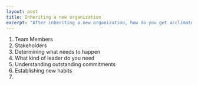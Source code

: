 ```yaml
---
layout: post
title: Inheriting a new organization
excerpt: "After inheriting a new organization, how do you get acclimated?"
---
```


1. Team Members
2. Stakeholders
3. Determining what needs to happen
4. What kind of leader do you need
5. Understanding outstanding commitments
6. Establishing new habits
7.
